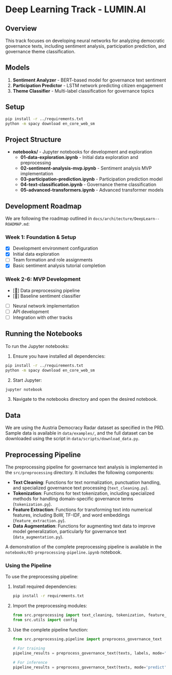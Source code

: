 # Deep Learning Track - LUMIN.AI

## Overview

This track focuses on developing neural networks for analyzing democratic governance texts, including sentiment analysis, participation prediction, and governance theme classification.

## Models

1. **Sentiment Analyzer** - BERT-based model for governance text sentiment
2. **Participation Predictor** - LSTM network predicting citizen engagement
3. **Theme Classifier** - Multi-label classification for governance topics

## Setup

```bash
pip install -r ../requirements.txt
python -m spacy download en_core_web_sm
```

## Project Structure

- **notebooks/** - Jupyter notebooks for development and exploration
  - **01-data-exploration.ipynb** - Initial data exploration and preprocessing
  - **02-sentiment-analysis-mvp.ipynb** - Sentiment analysis MVP implementation
  - **03-participation-prediction.ipynb** - Participation prediction model
  - **04-text-classification.ipynb** - Governance theme classification
  - **05-advanced-transformers.ipynb** - Advanced transformer models

## Development Roadmap

We are following the roadmap outlined in `docs/architecture/DeepLearn--ROADMAP.md`:

### Week 1: Foundation & Setup

- [x] Development environment configuration
- [x] Initial data exploration
- [ ] Team formation and role assignments
- [x] Basic sentiment analysis tutorial completion

### Week 2-6: MVP Development

- [🔄] Data preprocessing pipeline
- [🔄] Baseline sentiment classifier
- [ ] Neural network implementation
- [ ] API development
- [ ] Integration with other tracks

## Running the Notebooks

To run the Jupyter notebooks:

1. Ensure you have installed all dependencies:

```bash
pip install -r ../requirements.txt
python -m spacy download en_core_web_sm
```

2. Start Jupyter:

```bash
jupyter notebook
```

3. Navigate to the notebooks directory and open the desired notebook.

## Data

We are using the Austria Democracy Radar dataset as specified in the PRD. Sample data is available in `data/examples/`, and the full dataset can be downloaded using the script in `data/scripts/download_data.py`.

## Preprocessing Pipeline

The preprocessing pipeline for governance text analysis is implemented in the `src/preprocessing` directory. It includes the following components:

- **Text Cleaning**: Functions for text normalization, punctuation handling, and specialized governance text processing (`text_cleaning.py`).
- **Tokenization**: Functions for text tokenization, including specialized methods for handling domain-specific governance terms (`tokenization.py`).
- **Feature Extraction**: Functions for transforming text into numerical features, including BoW, TF-IDF, and word embeddings (`feature_extraction.py`).
- **Data Augmentation**: Functions for augmenting text data to improve model generalization, particularly for governance text (`data_augmentation.py`).

A demonstration of the complete preprocessing pipeline is available in the `notebooks/03-preprocessing-pipeline.ipynb` notebook.

### Using the Pipeline

To use the preprocessing pipeline:

1. Install required dependencies:

   ```bash
   pip install -r requirements.txt
   ```

2. Import the preprocessing modules:

   ```python
   from src.preprocessing import text_cleaning, tokenization, feature_extraction, data_augmentation
   from src.utils import config
   ```

3. Use the complete pipeline function:

   ```python
   from src.preprocessing.pipeline import preprocess_governance_text

   # For training
   pipeline_results = preprocess_governance_text(texts, labels, mode='train')

   # For inference
   pipeline_results = preprocess_governance_text(texts, mode='predict')
   ```
